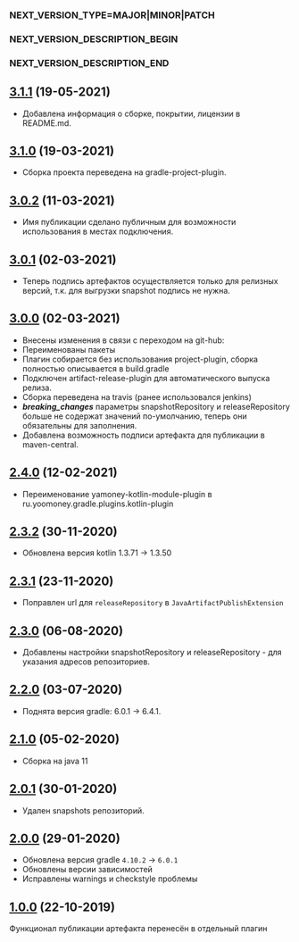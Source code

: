 ### NEXT_VERSION_TYPE=MAJOR|MINOR|PATCH
### NEXT_VERSION_DESCRIPTION_BEGIN
### NEXT_VERSION_DESCRIPTION_END
## [3.1.1](https://github.com/yoomoney-gradle-plugins/java-artifact-publish-plugin/pull/5) (19-05-2021)

* Добавлена информация о сборке, покрытии, лицензии в README.md.

## [3.1.0](https://github.com/yoomoney-gradle-plugins/java-artifact-publish-plugin/pull/4) (19-03-2021)

* Сборка проекта переведена на gradle-project-plugin.

## [3.0.2](https://api.github.com/repos/yoomoney-gradle-plugins/java-artifact-publish-plugin/pulls/3) (11-03-2021)

* Имя публикации сделано публичным для возможности использования в местах подключения.

## [3.0.1](https://api.github.com/repos/yoomoney-gradle-plugins/java-artifact-publish-plugin/pulls/2) (02-03-2021)

* Теперь подпись артефактов осуществляется только для релизных версий, т.к. для выгрузки snapshot подпись не нужна.

## [3.0.0](https://api.github.com/repos/yoomoney-gradle-plugins/java-artifact-publish-plugin/pulls/1) (02-03-2021)

* Внесены изменения в связи с переходом на git-hub:
* Переименованы пакеты
* Плагин собирается без использования project-plugin, сборка полностью описывается в build.gradle
* Подключен artifact-release-plugin для автоматического выпуска релиза.
* Сборка переведена на travis (ранее использовался jenkins)
* ***breaking_changes*** параметры snapshotRepository и releaseRepository больше не содержат значений по-умолчанию,
теперь они обязательны для заполнения.
* Добавлена возможность подписи артефакта для публикации в maven-central.

## [2.4.0]() (12-02-2021)

* Переименование yamoney-kotlin-module-plugin в ru.yoomoney.gradle.plugins.kotlin-plugin

## [2.3.2]() (30-11-2020)

* Обновлена версия kotlin 1.3.71 -> 1.3.50

## [2.3.1]() (23-11-2020)

* Поправлен url для `releaseRepository` в `JavaArtifactPublishExtension`

## [2.3.0]() (06-08-2020)

* Добавлены настройки snapshotRepository и releaseRepository - для указания адресов репозиториев.

## [2.2.0]() (03-07-2020)

* Поднята версия gradle: 6.0.1 -> 6.4.1.

## [2.1.0]() (05-02-2020)

* Сборка на java 11

## [2.0.1]() (30-01-2020)

* Удален snapshots репозиторий.

## [2.0.0]() (29-01-2020)

* Обновлена версия gradle `4.10.2` -> `6.0.1`
* Обновлены версии зависимостей
* Исправлены warnings и checkstyle проблемы

## [1.0.0]() (22-10-2019)

Функционал публикации артефакта перенесён в отдельный плагин